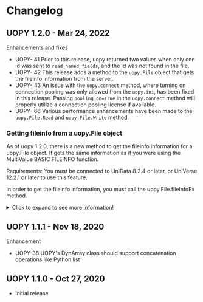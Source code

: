 # Changelog

## UOPY 1.2.0 - Mar 24, 2022

Enhancements and fixes

- UOPY- 41 Prior to this release, uopy returned two values when only one id was sent to `read_named_fields`, and the id was not found in the file.
- UOPY- 42 This release adds a method to the `uopy.File` object that gets the fileinfo information from the server.
- UOPY- 43 An issue with the `uopy.connect` method, where turning on connection pooling was only allowed from the `uopy.ini`, has been fixed in this release. Passing `pooling_on=True` in the `uopy.connect` method will properly utilize a connection pooling license if available.
- UOPY- 66 Various performance enhancements have been made to the `uopy.File.Read` and `uopy.File.Write` method.

### Getting fileinfo from a uopy.File object

As of uopy 1.2.0, there is a new method to get the fileinfo information for a uopy.File object.
It gets the same information as if you were using the MultiValue BASIC FILEINFO function.

Requirements: You must be connected to UniData 8.2.4 or later, or UniVerse 12.2.1 or later to use this feature.

In order to get the fileinfo information, you must call the uopy.File.fileInfoEx method.

<details>
<summary>Click to expand to see more information!</summary>

```
>>> import uopy
>>> help(uopy.File.fileInfoEx)
Help on function fileInfoEx in module uopy._file:

fileInfoEx(self)
    Get information about the specified fileÆs configuration, such as the
    fileÆs parameters, its modulus and load, its operating system file name, and its VOC name.
    The information returned depends on the file type and the value of the key.

    After calling the method fileInfoEx, you can access these attributes to get their values.
    isFileVar: 1 if file.variable is a valid file variable; 0 otherwise.
    vocName: VOC name of the file.
    pathName: Path name of the file.
    type: File type: 1 Static hashed | 3 Dynamic hashed | 4 Type 1 | 5 Sequential | 7 Distributed and Multivolume
    hashAlg: Hashing algorithm: 2 for GENERAL, 3 for SEQ.NUM.
    modulus: Current modulus.
    minModulus: Minimum modulus.
    groupSize: Group size, in 1-KB units.
    largeRecordSize: Large record size.
    mergeLoad: Merge load parameter.
    splitLoad: Split load parameter.
    currentLoad: Current loading of the file (%).
    nodeName: Empty string if the file resides on the local system. Otherwise, the name of the node where the file resides.
    isAKFile: 1 if secondary indexes exist on the file; 0 otherwise.
    currentLine: Current line number.
    partNum: For a distributed file, returns the list of currently open part numbers.
    fileStatus: For a distributed file, returns the list of status codes indicating whether the last I/O operation succeeded
                or failed for each part. A value of û1 indicates the corresponding part file is not open.
    recoveryType: 1 if the file is marked as recoverable, 0 if it is not. Returns an empty string
                  if recovery is not supported on the file type (such as type 1 and type 19 files).
    recoveryId: Always returns an empty string.
    isFixedModulus: Always returns 0.
    nlsmap: If NLS is enabled, the file map name; otherwise an empty string.
            If the map name is the default specified in the uvconfig file, the returned string is the map name followed by the name of the configurable parameter in parentheses.
    encryption: Returns a dynamic array containing the following information:
                \u25aa For a file encrypted with the WHOLERECORD option:
                -1@VM@VM
                \u25aa For a file encrypted at the field level:
                @VM@VM
                @VM[@FM
                ...@VM]
                \u25aa Returns an empty string if the file is not encrypted.
    repStatus: Return values can be:
                0 û The file is not published, subscribed, or subwriteable.
                1 û The file is being published.
                2 û The file is being subscribed.
                3 û The file is subwriteable.
                Note: If U2 Data Replication is not running, this function
                returns 0 for any file used with this function.

    Args: void

    Returns: void

    Raise:
        UOError

    Examples:
        >>> f = uopy.File('TEST')
        >>> f.fileInfoEx()
        >>> print(f.vocName)
        >>> print(f.pathName)
        >>> print(f.groupSize)
```

### Checking Requirements

If you plan on using the new uopy.File.fileInfoEx method in your code, it is recommended that you check the version of uopy on the client, and the version of U2 on the server you are connecting to.

### On the Python client

One way to check that the correct version of uopy is installed on the client is using the pkg_resources module.

Note that there are other ways to get this information, but these have Python version requirements.

```
>>> import uopy
>>> import pkg_resources
>>> pkg_resources.get_distribution("uopy").version
'1.2.0'
```

### Server-side requirements

In order to get the fileInfo information using the uopy.File.fileInfoEx method, you must be connected to UniData 8.2.4 or UniVerse 12.2.1.

If you are on a prior release, the method will raise an uopy.UOError exception: For example:

Error [30096] : Unsupported Server Operation. This operation is not supported at this release of the server. : fileInfoEx is not supported
on versions prior to UniData 8.2.4 or prior to UniVerse 12.2.1.

</details>

## UOPY 1.1.1 - Nov 18, 2020

Enhancement

- UOPY-38 UOPY's DynArray class should support concatenation operations like Python list

## UOPY 1.1.0 - Oct 27, 2020

- Initial release
